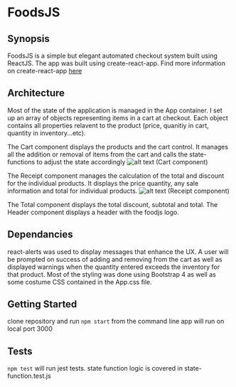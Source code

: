 # FoodsJS

## Synopsis
FoodsJS is a simple but elegant automated checkout system built using ReactJS.
The app was built using create-react-app. Find more information on create-react-app [here](https://github.com/facebookincubator/create-react-app)

## Architecture
Most of the state of the application is managed in the App container. I set up an array of objects representing items in a cart at checkout. Each object contains all properties relavent to the product (price, quanitiy in cart, quantity in inventory...etc). 

The Cart component displays the products and the cart control. It manages all the addition or removal of items from the cart and calls the state-functions to adjust the state accordingly
![alt text](http://res.cloudinary.com/lyvtg7cjl/image/upload/v1511240962/Screen_Shot_2017-11-20_at_10.08.55_PM_mrtszn.png)
(Cart component)

The Receipt component manages the calculation of the total and discount for the individual products. It displays the price quantity, any sale information and total for individual products.
![alt text](http://res.cloudinary.com/lyvtg7cjl/image/upload/v1511241093/Screen_Shot_2017-11-20_at_10.11.06_PM_wgvdfc.png)
(Receipt component)

The Total component displays the total discount, subtotal and total. The Header component displays a header with the foodjs logo.  

## Dependancies
react-alerts was used to display messages that enhance the UX. A user will be prompted on success of adding and removing from the cart as well as displayed warnings when the quantity entered exceeds the inventory for that product.
Most of the styling was done using Bootstrap 4 as well as some costume CSS contained in the App.css file.

## Getting Started
clone repository and run `npm start` from the command line 
app will run on local port 3000

## Tests
`npm test` will run jest tests.
state function logic is covered in state-function.test.js
